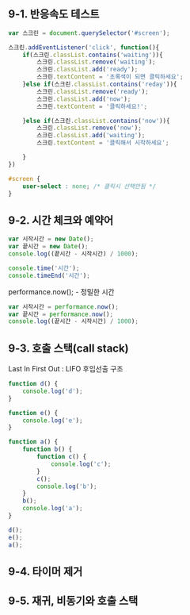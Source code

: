 ## 9-1. 반응속도 테스트  
```javascript
var 스크린 = document.querySelector('#screen');

스크린.addEventListener('click', function(){
    if(스크린.classList.contains('waiting')){
        스크린.classList.remove('waiting');
        스크린.classList.add('ready');
        스크린.textContent = '초록색이 되면 클릭하세요';
    }else if(스크린.classList.contains('reday')){
        스크린.classList.remove('ready');
        스크린.classList.add('now');
        스크린.textContent = '클릭하세요!';

    }else if(스크린.classList.contains('now')){
        스크린.classList.remove('now');
        스크린.classList.add('waiting');
        스크린.textContent = '클릭해서 시작하세요';

    }
})
```

```css
#screen {
    user-select : none; /* 클릭시 선택안됨 */
}
```
## 9-2. 시간 체크와 예약어  
```javascript
var 시작시간 = new Date();
var 끝시간 = new Date();
console.log((끝시간 - 시작시간) / 1000);
```
```javascript
console.time('시간');
console.timeEnd('시간');
```
performance.now(); - 정밀한 시간
```javascript
var 시작시간 = performance.now();
var 끝시간 = performance.now();
console.log((끝시간 - 시작시간) / 1000);

```
## 9-3. 호출 스택(call stack)  
Last In First Out : LIFO 후입선출 구조  
```javascript
function d() {
    console.log('d');
}

function e() {
    console.log('e');
}

function a() {
    function b() {
        function c() {
            console.log('c');
        }
        c();
        console.log('b');
    }
    b();
    console.log('a');
}

d();
e();
a();
```
## 9-4. 타이머 제거  
## 9-5. 재귀, 비동기와 호출 스택

